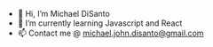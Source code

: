 - 👋 Hi, I’m Michael DiSanto 
- 🌱 I’m currently learning Javascript and React
- 📫 Contact me @ michael.john.disanto@gmail.com

<!---
verybag/verybag is a ✨ special ✨ repository because its `README.md` (this file) appears on your GitHub profile.
You can click the Preview link to take a look at your changes.
--->

